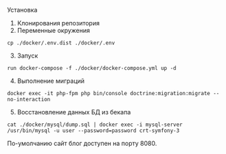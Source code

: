 Установка

1. Клонирования репозитория
2. Переменные окружения
```
cp ./docker/.env.dist ./docker/.env
```
3. Запуск 
```
run docker-compose -f ./docker/docker-compose.yml up -d
```
4. Выполнение миграций
```
docker exec -it php-fpm php bin/console doctrine:migration:migrate --no-interaction
```
5. Восстановление данных БД из бекапа
```
cat ./docker/mysql/dump.sql | docker exec -i mysql-server /usr/bin/mysql -u user --password=password crt-symfony-3
```

По-умолчанию сайт блог доступен на порту 8080.